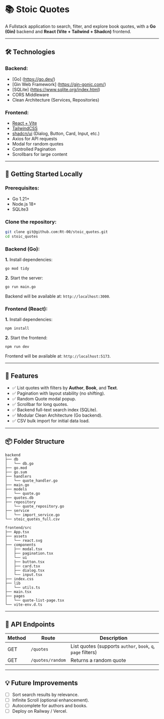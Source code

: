 # 📚 Stoic Quotes

A Fullstack application to search, filter, and explore book quotes, with a **Go (Gin)** backend and **React (Vite + Tailwind + Shadcn)** frontend.

---

## 🛠️ Technologies

### Backend:

- [Go] (https://go.dev/)
- [Gin Web Framework] (https://gin-gonic.com/)
- [SQLite] (https://www.sqlite.org/index.html)
- CORS Middleware
- Clean Architecture (Services, Repositories)

### Frontend:

- [React + Vite](https://vitejs.dev/)
- [TailwindCSS](https://tailwindcss.com/)
- [shadcn/ui](https://ui.shadcn.dev/) (Dialog, Button, Card, Input, etc.)
- Axios for API requests
- Modal for random quotes
- Controlled Pagination
- Scrollbars for large content

---

## 🚀 Getting Started Locally

### Prerequisites:

- Go 1.21+
- Node.js 18+
- SQLite3

### Clone the repository:

```bash
git clone git@github.com:Rt-00/stoic_quotes.git
cd stoic_quotes
```

### Backend (Go):

**1.** Install dependencies:

```bash
go mod tidy
```

**2.** Start the server:

```bash
go run main.go
```

Backend will be available at: `http://localhost:3000`.

### Frontend (React):

**1.** Install dependencies:

```bash
npm install
```

**2.** Start the frontend:

```bash
npm run dev
```

Frontend will be available at: `http://localhost:5173`.

---

## 📝 Features

- ✅ List quotes with filters by **Author**, **Book**, and **Text**.
- ✅ Pagination with layout stability (no shifting).
- ✅ Random Quote modal popup.
- ✅ Scrollbar for long quotes.
- ✅ Backend full-text search index (SQLite).
- ✅ Modular Clean Architecture (Go backend).
- ✅ CSV bulk import for initial data load.

---

## 📦 Folder Structure

```
backend
├── db
│   └── db.go
├── go.mod
├── go.sum
├── handlers
│   └── quote_handler.go
├── main.go
├── models
│   └── quote.go
├── quotes.db
├── repository
│   └── quote_repository.go
├── service
│   └── import_service.go
└── stoic_quotes_full.csv
```

```
frontend/src
├── App.tsx
├── assets
│   └── react.svg
├── components
│   ├── modal.tsx
│   ├── pagination.tsx
│   └── ui
│   ├── button.tsx
│   ├── card.tsx
│   ├── dialog.tsx
│   └── input.tsx
├── index.css
├── lib
│   └── utils.ts
├── main.tsx
├── pages
│   └── quote-list-page.tsx
└── vite-env.d.ts
```
---

## 📄 API Endpoints

| Method | Route            | Description                                                  |
| ------ | ---------------- | ------------------------------------------------------------ |
| GET    | `/quotes`        | List quotes (supports `author`, `book`, `q`, `page` filters) |
| GET    | `/quotes/random` | Returns a random quote                                       |

---

## 💡 Future Improvements

- [ ] Sort search results by relevance.
- [ ] Infinite Scroll (optional enhancement).
- [ ] Autocomplete for authors and books.
- [ ] Deploy on Railway / Vercel.

